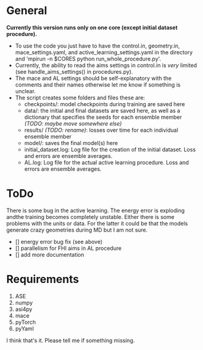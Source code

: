 # General

**Currently this version runs only on one core (except initial dataset procedure).**

- To use the code you just have to have the control.in, geometry.in, mace_settings.yaml, and active_learning_settings.yaml in the directory and 'mpirun -n $CORES python run_whole_procedure.py'.
- Currently, the ability to read the aims settings in control.in is *very* limited (see handle_aims_settings() in procedures.py).
- The mace and AL settings should be self-explanatory with the comments and their names otherwise let me know if something is unclear.
- The script creates some folders and files these are:
    - checkpoints/: model checkpoints during training are saved here
    - data/: the initial and final datasets are saved here, as well as a dictionary that specifies the seeds for each ensemble member *(TODO: maybe move somewhere else)*
    - results/ *(TODO: rename)*: losses over time for each individual ensemble member
    - model/: saves the final model(s) here
    - initial_dataset.log: Log file for the creation of the initial dataset. Loss and errors are ensemble averages.
    - AL.log: Log file for the actual active learning procedure. Loss and errors are ensemble averages.





# ToDo

There is some bug in the active learning. The energy error is exploding andthe training becomes completely unstable. Either there is some problems with the units or data. For the latter it could be that the models generate crazy geometries during MD but I am not sure.

- [] energy error bug fix (see above)
- [] parallelism for FHI aims in AL procedure
- [] add more documentation


# Requirements

1. ASE
2. numpy
3. asi4py
4. mace
5. pyTorch
6. pyYaml

I think that's it. Please tell me if something missing.
